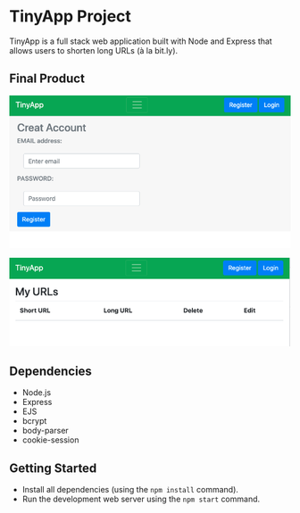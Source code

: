 # TinyApp Project

TinyApp is a full stack web application built with Node and Express that allows users to shorten long URLs (à la bit.ly).

## Final Product

!["Login sample"](https://github.com/GARYCUI2/tinyapp/blob/master/docs/login.png)


!["Main menu"](https://github.com/GARYCUI2/tinyapp/blob/master/docs/main.png)

## Dependencies

- Node.js
- Express
- EJS
- bcrypt
- body-parser
- cookie-session

## Getting Started

- Install all dependencies (using the `npm install` command).
- Run the development web server using the `npm start` command.
